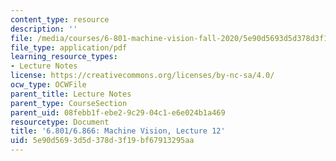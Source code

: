 ```yaml
---
content_type: resource
description: ''
file: /media/courses/6-801-machine-vision-fall-2020/5e90d5693d5d378d3f19bf67913295aa_MIT6_801F20_lec12.pdf
file_type: application/pdf
learning_resource_types:
- Lecture Notes
license: https://creativecommons.org/licenses/by-nc-sa/4.0/
ocw_type: OCWFile
parent_title: Lecture Notes
parent_type: CourseSection
parent_uid: 08febb1f-ebe2-9c29-04c1-e6e024b1a469
resourcetype: Document
title: '6.801/6.866: Machine Vision, Lecture 12'
uid: 5e90d569-3d5d-378d-3f19-bf67913295aa
---
```


